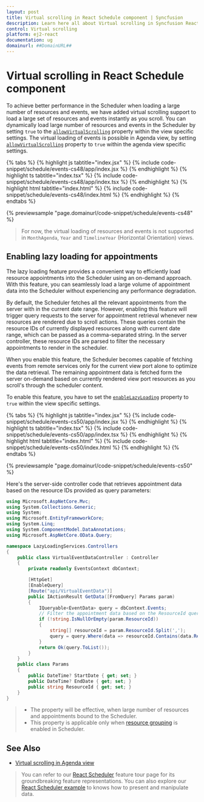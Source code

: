 ```yaml
---
layout: post
title: Virtual scrolling in React Schedule component | Syncfusion
description: Learn here all about Virtual scrolling in Syncfusion React Schedule component of Syncfusion Essential JS 2 and more.
control: Virtual scrolling 
platform: ej2-react
documentation: ug
domainurl: ##DomainURL##
---
```


# Virtual scrolling in React Schedule component

To achieve better performance in the Scheduler when loading a large number of resources and events, we have added virtual scrolling support to load a large set of resources and events instantly as you scroll. You can dynamically load large number of resources and events in the Scheduler by setting `true` to the [`allowVirtualScrolling`](https://ej2.syncfusion.com/react/documentation/api/schedule/viewsModel/#allowvirtualscrolling) property within the view specific settings. The virtual loading of events is possible in Agenda view, by setting [`allowVirtualScrolling`](https://ej2.syncfusion.com/react/documentation/api/schedule/viewsModel/#allowvirtualscrolling) property to `true` within the agenda view specific settings.

{% tabs %}
{% highlight js tabtitle="index.jsx" %}
{% include code-snippet/schedule/events-cs48/app/index.jsx %}
{% endhighlight %}
{% highlight ts tabtitle="index.tsx" %}
{% include code-snippet/schedule/events-cs48/app/index.tsx %}
{% endhighlight %}
{% highlight html tabtitle="index.html" %}
{% include code-snippet/schedule/events-cs48/index.html %}
{% endhighlight %}
{% endtabs %}
        
{% previewsample "page.domainurl/code-snippet/schedule/events-cs48" %}

> For now, the virtual loading of resources and events is not supported in `MonthAgenda`, `Year` and `TimelineYear` (Horizontal Orientation) views.

## Enabling lazy loading for appointments

The lazy loading feature provides a convenient way to efficiently load resource appointments into the Scheduler using an on-demand approach. With this feature, you can seamlessly load a large volume of appointment data into the Scheduler without experiencing any performance degradation.

By default, the Scheduler fetches all the relevant appointments from the server with in the current date range. However, enabling this feature will trigger query requests to the server for appointment retrieval whenever new resources are rendered due to scroll actions. These queries contain the resource IDs of currently displayed resources along with current date range, which can be passed as a comma-separated string. In the server controller, these resource IDs are parsed to filter the necessary appointments to render in the scheduler. 

When you enable this feature, the Scheduler becomes capable of fetching events from remote services only for the current view port alone to optimize the data retrieval. The remaining appointment data is fetched form the server on-demand based on currently rendered view port resources as you scroll's through the scheduler content.

To enable this feature, you have to set the [`enableLazyLoading`](https://ej2.syncfusion.com/react/documentation/api/schedule/viewsModel/#enablelazyloading) property to `true` within the view specific settings.

{% tabs %}
{% highlight js tabtitle="index.jsx" %}
{% include code-snippet/schedule/events-cs50/app/index.jsx %}
{% endhighlight %}
{% highlight ts tabtitle="index.tsx" %}
{% include code-snippet/schedule/events-cs50/app/index.tsx %}
{% endhighlight %}
{% highlight html tabtitle="index.html" %}
{% include code-snippet/schedule/events-cs50/index.html %}
{% endhighlight %}
{% endtabs %}
        
{% previewsample "page.domainurl/code-snippet/schedule/events-cs50" %}

Here's the server-side controller code that retrieves appointment data based on the resource IDs provided as query parameters:

```c#
using Microsoft.AspNetCore.Mvc;
using System.Collections.Generic;
using System;
using Microsoft.EntityFrameworkCore;
using System.Linq;
using System.ComponentModel.DataAnnotations;
using Microsoft.AspNetCore.OData.Query;

namespace LazyLoadingServices.Controllers
{
    public class VirtualEventDataController : Controller
    {
        private readonly EventsContext dbContext;

        [HttpGet]
        [EnableQuery]
        [Route("api/VirtualEventData")]
        public IActionResult GetData([FromQuery] Params param)
        {
            IQueryable<EventData> query = dbContext.Events;
            // Filter the appointment data based on the ResourceId query params.
            if (!string.IsNullOrEmpty(param.ResourceId))
            {
                string[] resourceId = param.ResourceId.Split(',');
                query = query.Where(data => resourceId.Contains(data.ResourceId.ToString()));
            }
            return Ok(query.ToList());
        }
    }
    public class Params
    {
        public DateTime? StartDate { get; set; }
        public DateTime? EndDate { get; set; }
        public string ResourceId { get; set; }
    }
}
```

> * The property will be effective, when large number of resources and appointments bound to the Scheduler.
> * This property is applicable only when [resource grouping](https://ej2.syncfusion.com/react/documentation/api/schedule/group/#resources) is enabled in Scheduler.

## See Also

* [Virtual scrolling in Agenda view](./views/#agenda-view)

> You can refer to our [React Scheduler](https://www.syncfusion.com/react-components/react-scheduler) feature tour page for its groundbreaking feature representations. You can also explore our [React Scheduler example](https://ej2.syncfusion.com/react/demos/#/material/schedule/overview) to knows how to present and manipulate data.
